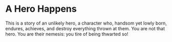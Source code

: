 A Hero Happens
==============

This is a story of an unlikely hero, a character who, handsom yet lowly born, endures, achieves, and destroy everything thrown at them. You are not that hero. You are their nemesis: you tire of being thwarted so!